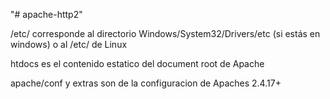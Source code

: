 "# apache-http2" 

/etc/ corresponde al directorio Windows/System32/Drivers/etc (si estás en windows) o al /etc/ de Linux

htdocs es el contenido estatico del document root de Apache

apache/conf y extras son de la configuracion de Apaches 2.4.17+

